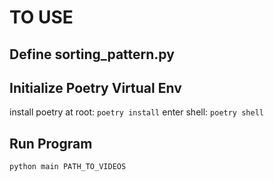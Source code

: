 # TO USE

## Define sorting_pattern.py

## Initialize Poetry Virtual Env
install poetry
at root: `poetry install`
enter shell: `poetry shell`

## Run Program
`python main PATH_TO_VIDEOS`